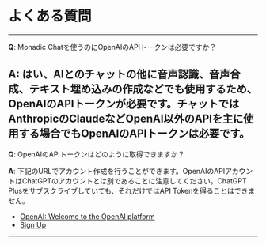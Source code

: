 # よくある質問

---

**Q**: Monadic Chatを使うのにOpenAIのAPIトークンは必要ですか？

**A**: はい、AIとのチャットの他に音声認識、音声合成、テキスト埋め込みの作成などでも使用するため、OpenAIのAPIトークンが必要です。チャットではAnthropicのClaudeなどOpenAI以外のAPIを主に使用する場合でもOpenAIのAPIトークンは必要です。
---

**Q**: OpenAIのAPIトークンはどのように取得できますか？

**A**: 下記のURLでアカウント作成を行うことができます。OpenAIのAPIアカウントはChatGPTのアカウントとは別であることに注意してください。ChatGPT Plusをサブスクライブしていても、それだけではAPI Tokenを得ることはできません。

- [OpenAI: Welcome to the OpenAI platform](https://platform.openai.com)
- [Sign Up](https://platform.openai.com/signup)

---

